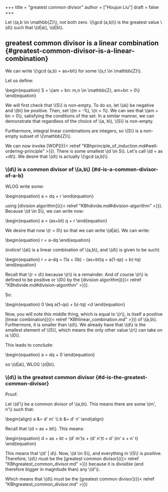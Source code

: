 +++
title = "greatest common divisor"
author = ["Houjun Liu"]
draft = false
+++

Let \\(a,b \in \mathbb{Z}\\), not both zero. \\(\gcd (a,b)\\) is the greatest value \\(d\\) such that \\(d|a\\), \\(d|b\\).


## greatest common divisor is a linear combination {#greatest-common-divisor-is-a-linear-combination}

We can write \\(\gcd (a,b)  = as+bt\\) for some \\(s,t \in \mathbb{Z}\\).

Let us define:

\begin{equation}
S = \\{am + bn: m,n \in \mathbb{Z}, am+bn > 0\\}
\end{equation}

We will first check that \\(S\\) is non-empty. To do so, let \\(a\\) be negative and \\(b\\) be positive. Then, set \\(m = -1\\), \\(n = 1\\). We can see that \\(am + bn > 0\\), satisfying the conditions of the set. In a similar manner, we can demonstrate that regardless of the choice of \\(a, b\\), \\(S\\) is non-empty.

Furthermore, integral linear combinations are integers, so \\(S\\) is a non-empty subset of \\(\mathbb{Z}\\).

We can now invoke [WOP]({{< relref "KBhprinciple_of_induction.md#well-ordering-principle" >}}). There is some smallest \\(d \in S\\). Let's call \\(d = as +dt\\). We desire that \\(d\\) is actually \\(\gcd (a,b)\\).


### \\(d\\) is a common divisor of \\(a,b\\) {#d-is-a-common-divisor-of-a-b}

WLOG write some:

\begin{equation}
a = dq + r
\end{equation}

using [division algorithm]({{< relref "KBhdivide.md#division-algorithm" >}}). Because \\(d \in S\\), we can write now:

\begin{equation}
a = (as+bt) q + r
\end{equation}

We desire that now \\(r = 0\\) so that we can write \\(d|a\\). We can write:

\begin{equation}
r = a-dq
\end{equation}

(notice! \\(a\\) is a linear combination of \\(a,b\\), and \\(d\\) is given to be such)

\begin{equation}
r = a-dq = (1a + 0b) - (as+bt)q  = a(1-qs) + b(-tq)
\end{equation}

Recall that \\(r < d\\) because \\(r\\) is a remainder. And of course \\(r\\) is defined to be positive or \\(0\\) by the [division algorithm]({{< relref "KBhdivide.md#division-algorithm" >}}).

So:

\begin{equation}
0 \leq a(1-qs) + b(-tq) <d
\end{equation}

Now, you will note this middle thing, which is equal to \\(r\\), is itself a positive [linear combination]({{< relref "KBhlinear_combination.md" >}}) of \\(a,b\\). Furthermore, it is smaller than \\(d\\). We already have that \\(d\\) is the smallest element of \\(S\\), which means the only other value \\(r\\) can take on is \\(0\\).

This leads to conclude:

\begin{equation}
a = dq + 0
\end{equation}

so \\(d|a\\), WLOG \\(d|b\\).


### \\(d\\) is the greatest common divisor {#d-is-the-greatest-common-divisor}

Proof:

Let \\(d'\\) be a common divisor of \\(a,b\\). This means there are some \\(m', n'\\) such that:

\begin{align}
a &= d' m' \\\\
b &= d' n'
\end{align}

Recall that \\(d = as + bt\\). This means:

\begin{equation}
d = as + bt = (d' m')s + (d' n')t =  d' (m' s + n' t)
\end{equation}

This means that \\(d' | d\\). Now, \\(d \in  S\\), and everything in \\(S\\) is positive. Therefore, \\(d\\) must be the [greatest common divisor]({{< relref "KBhgreatest_common_divisor.md" >}}) because it is divisible (and therefore bigger in magnitude than) any \\(d'\\).

Which means that \\(d\\) must be the [greatest common divisor]({{< relref "KBhgreatest_common_divisor.md" >}})
